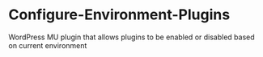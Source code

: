 # Configure-Environment-Plugins
WordPress MU plugin that allows plugins to be enabled or disabled based on current environment
